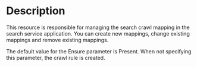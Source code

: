 # Description

This resource is responsible for managing the search crawl mapping in the
search service application. You can create new mappings, change existing mappings
and remove existing mappings.

The default value for the Ensure parameter is Present. When not specifying this
parameter, the crawl rule is created.
